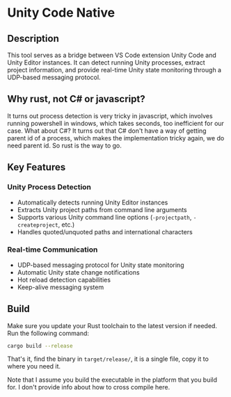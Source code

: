 # Unity Code Native
## Description

This tool serves as a bridge between VS Code extension Unity Code and Unity Editor instances. It can detect running Unity processes, extract project information, and provide real-time Unity state monitoring through a UDP-based messaging protocol.

## Why rust, not C# or javascript?

It turns out process detection is very tricky in javascript, which involves running powershell in windows, which takes seconds, too inefficient for our case. What about C#? It turns out that C# don't have a way of getting parent id of a process, which makes the implementation tricky again, we do need parent id. So rust is the way to go.

## Key Features

### Unity Process Detection
- Automatically detects running Unity Editor instances
- Extracts Unity project paths from command line arguments
- Supports various Unity command line options (`-projectpath`, `-createproject`, etc.)
- Handles quoted/unquoted paths and international characters

### Real-time Communication
- UDP-based messaging protocol for Unity state monitoring
- Automatic Unity state change notifications
- Hot reload detection capabilities
- Keep-alive messaging system

## Build
Make sure you update your Rust toolchain to the latest version if needed. Run the following command:

```bash
cargo build --release 
```

That's it, find the binary in `target/release/`, it is a single file, copy it to where you need it.

Note that I assume you build the executable in the platform that you build for. I don't provide info about how to cross compile here. 